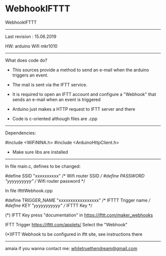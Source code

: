 # WebhookIFTTT
WebhookIFTTT
******************************************************************************************************************************
Last revision : 15.06.2019

HW:  arduino Wifi mkr1010
******************************************************************************************************************************
What does code do?
- This sources provide a method to send an e-mail when the arduino triggers an event. 
- The mail is sent via the IFTT service.
- It is required to open an IFTT account and configure a "Webhook" that sends an e-mail when an event is triggered
- Arduino just makes a HTTP request to IFTT server and there 

- Code is c-oriented although files are .cpp 
******************************************************************************************************************************
Dependencies:

#include <WiFiNINA.h>
#include <ArduinoHttpClient.h>

- Make sure libs are installed
******************************************************************************************************************************
In file main.c, defines to be changed:

#define SSID     "xxxxxxxxxx"             /* Wifi router SSID */
#define	PASSWORD "yyyyyyyyyy"             /* Wifi router password */

In file iftttWebhook.cpp

#define TRIGGER_NAME "xxxxxxxxxxxxxxxxx"                      /* IFTTT Trigger name */
#define KEY "yyyyyyyyyyy"                                     /* IFTTT Key */


(*)
IFTT Key 
press "documentation" in 
https://ifttt.com/maker_webhooks 

IFTT Trigger
https://ifttt.com/applets/ 
Select the "Webhook"

(*)IFTT Webhook to be configured in iftt site, see instructions there

******************************************************************************************************************************
amaia if you wanna contact me: whiletruethendream@gmail.com
